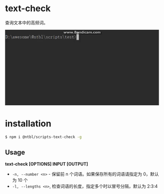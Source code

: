 

# text-check

查询文本中的高频词。

![](https://github.com/yeshimei/ntbl-scripts/blob/master/images/riws4-c34ct.gif?raw=true)

# installation

```bash
$ npm i @ntbl/scripts-text-check -g
```

## Usage

**text-check [OPTIONS] INPUT [OUTPUT]**
- `-n, --number <n>` - 保留前 n 个词语。如果保存所有的词语请指定为 0，默认为 10 个 
- `-l, --lengths <n>`, 检查词语的长度，指定多个时以冒号分隔，默认为 2:3:4

